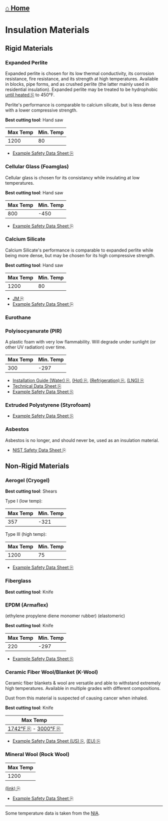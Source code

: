  [⌂ Home](README.md)
 ----------
 
# Insulation Materials

## Rigid Materials

### Expanded Perlite

Expanded perlite is chosen for its low thermal conductivity, its corrosion resistance, fire resistance, and its strength at high temperatures. Available in blocks, pipe forms, and as crushed perlite (the latter mainly used in residential insulation). Expanded perlite may be treated to be hydrophobic [until heated ⎘](https://www.jm.com/en/blog/2017/july/understanding-the-performance-differences-between-expanded-perlite-and-calcium-silicate/) to 450°F.

Perlite's performance is comparable to calcium silicate, but is less dense with a lower compressive strength.

**Best cutting tool**: Hand saw

|Max Temp|Min. Temp
|---|---|
|1200|80|

- [Example Safety Data Sheet ⎘](https://www.jm.com/content/dam/jm/global/en/MSDS/200000001880_US_EN.pdf)

### Cellular Glass (Foamglas)

Cellular glass is chosen for its consistancy while insulating at low temperatures.

**Best cutting tool**: Hand saw

|Max Temp|Min. Temp|
|---|---|
|800|-450|

- [Example Safety Data Sheet ⎘](https://amityinsulation.com/wp-content/uploads/2023/11/CellularGlassProthermInsulation-SDSSep23B2019.pdf)

### Calcium Silicate

Calcium Silicate's performance is comparable to expanded perlite while being more dense, but may be chosen for its high compressive strength.

**Best cutting tool**: Hand saw

|Max Temp|Min. Temp|
|---|---|
|1200|80|

- [JM ⎘](https://www.jm.com/en/industrial-insulation/calcium-silicate/)
- [Example Safety Data Sheet ⎘](https://www.jm.com/content/dam/jm/global/en/MSDS/200000001952_US_EN.pdf)

### Eurothane

### Polyisocyanurate (PIR)

A plastic foam with very low flammability. Will degrade under sunlight (or other UV radiation) over time.

|Max Temp|Min. Temp|
|---|---|
|300|-297|

- [Installation Guide (Water) ⎘](https://www.jm.com/content/dam/jm/global/en/insulation-systems/products/assets/installation-guide/jm-ind-trymer-chilled-water-install-guide.pdf), [(Hot) ⎘](https://www.jm.com/content/dam/jm/global/en/insulation-systems/products/assets/installation-guide/jm-ind-trymer-hot-install-guide.pdf), [(Refrigeration) ⎘](https://www.jm.com/content/dam/jm/global/en/insulation-systems/products/assets/installation-guide/jm-ind-trymer-refrigeration-install-guide.pdf), [(LNG) ⎘](https://www.jm.com/content/dam/jm/global/en/insulation-systems/products/assets/installation-guide/jm-ind-trymer-lng-install-guide.pdf)
- [Technical Data Sheet ⎘](https://www.jm.com/content/dam/jm/global/en/insulation-systems/products/assets/data-sheet/jm-ind-trymer-25-50-ds.pdf)
- [Example Safety Data Sheet ⎘](https://www.jm.com/content/dam/jm/global/en/MSDS/200000004451_US_EN.pdf)

### Extruded Polystyrene (Styrofoam)

- [Example Safety Data Sheet ⎘](https://www.jm.com/content/dam/jm/global/en/MSDS/200000004404_US_EN.pdf)

### Asbestos

Asbestos is no longer, and should never be, used as an insulation material.

- [NIST Safety Data Sheet ⎘](https://tsapps.nist.gov/srmext/msds/8044-MSDS.pdf)

## Non-Rigid Materials

### Aerogel (Cryogel)

**Best cutting tool**: Shears

Type I (low temp):

|Max Temp|Min. Temp|
|---|---|
|357|-321|

Type III (high temp):

|Max Temp|Min. Temp|
|---|---|
|1200|75|

- [Example Safety Data Sheet ⎘](https://www.aerogel.com/wp-content/uploads/2021/06/Cryogel-Z-US-SDS-03.15.2024.pdf)

### Fiberglass

**Best cutting tool**: Knife

### EPDM (Armaflex)

(ethylene propylene diene monomer rubber) (elastomeric)

**Best cutting tool**: Knife

|Max Temp|Min. Temp|
|---|---|
|220|-297|

- [Example Safety Data Sheet ⎘](https://www.armacell.com/sites/default/files/2025/06/18/ArmaFlex%20UT%20-%20Safety%20Datasheet%20-%20en-US.pdf)

### Ceramic Fiber Wool/Blanket (K-Wool)

Ceramic fiber blankets & wool are versatile and able to withstand extremely high temperatures. Available in multiple grades with different compositions.

Dust from this material is suspected of causing cancer when inhaled.

**Best cutting tool**: Knife

|Max Temp|
|---|
|[1742°F ⎘](https://www.ceceramicfiber.com/UploadFiles/Others/Ceramic-Fiber-Blanket-Data-Sheet.pdf) - [3000°F ⎘](https://www.ceramaterials.com/wp-content/uploads/2021/12/CM_TDS_Ceramic_Blanket_PCW_12_21.pdf)|

- [Example Safety Data Sheet (US) ⎘](https://www.sealproweb.com/sds/K-Wool.pdf),  [(EU) ⎘](https://www.morganthermalceramics.com/media/nrzjps54/202-eu-english.pdf)

### Mineral Wool (Rock Wool)

|Max Temp|
|---|
|1200|

[(link) ⎘](https://www.jm.com/content/dam/jm/global/en/insulation-systems/products/assets/selector-guide/jm-industrial-product-selector-guide.pdf)

- [Example Safety Data Sheet ⎘](https://www.jm.com/content/dam/jm/global/en/MSDS/200000002057_US_EN.pdf)

-----

Some temperature data is taken from the [NIA](https://insulation.org/wp-content/uploads/2019/04/NIA-Spec-Chart-Sept-2021.Approved.pdf).